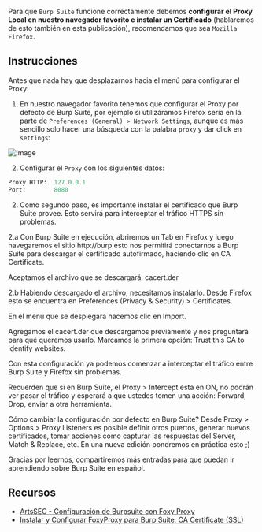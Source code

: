 Para que `Burp Suite` funcione correctamente debemos **configurar el Proxy Local en nuestro navegador favorito e instalar un Certificado** (hablaremos de esto también en esta publicación), recomendamos que sea `Mozilla Firefox`. 

## Instrucciones

Antes que nada hay que desplazarnos hacia el menú para configurar el Proxy:

1. En nuestro navegador favorito tenemos que configurar el Proxy por defecto de Burp Suite, por ejemplo si utilizáramos Firefox seria en la parte de `Preferences (General) > Network Settings`, aunque es más sencillo solo hacer una búsqueda con la palabra `proxy` y dar click en `settings`:

![image](https://github.com/Fz3r0/Fz3r0_-_Command_Injection/assets/94720207/5fe624b4-439b-4749-aa33-b9903529f96b)

2. Configurar el `Proxy` con los siguientes datos:

````py
Proxy HTTP:  127.0.0.1
Port:        8080
````

2. Como segundo paso, es importante instalar el certificado que Burp Suite provee. Esto servirá para interceptar el tráfico HTTPS sin problemas.

2.a Con Burp Suite en ejecución, abriremos un Tab en Firefox y luego navegaremos el sitio http://burp esto nos permitirá conectarnos a Burp Suite para descargar el certificado autofirmado, haciendo clic en CA Certificate.


Aceptamos el archivo que se descargará: cacert.der


2.b Habiendo descargado el archivo, necesitamos instalarlo. Desde Firefox esto se encuentra en Preferences (Privacy & Security) > Certificates.


En el menu que se desplegara hacemos clic en Import.


Agregamos el cacert.der que descargamos previamente y nos preguntará para qué queremos usarlo. Marcamos la primera opción: Trust this CA to identify websites.


Con esta configuración ya podemos comenzar a interceptar el tráfico entre Burp Suite y Firefox sin problemas.

Recuerden que si en Burp Suite, el Proxy > Intercept esta en ON, no podrán ver pasar el tráfico y esperará a que ustedes tomen una acción: Forward, Drop, enviar a otra herramienta.


Cómo cambiar la configuración por defecto en Burp Suite?
Desde Proxy > Options > Proxy Listeners es posible definir otros puertos, generar nuevos certificados, tomar acciones como capturar las respuestas del Server, Match & Replace, etc. En una nueva edición pondremos en práctica esto ;)


Gracias por leernos, compartiremos más entradas para que puedan ir aprendiendo sobre Burp Suite en español.

## Recursos

- [ArtsSEC - Configuración de Burpsuite con Foxy Proxy](https://medium.com/@ArtsSEC/burp-suite-configuraci%C3%B3n-del-proxy-88b7b90355f2)
- [Instalar y Configurar FoxyProxy para Burp Suite, CA Certificate (SSL)](https://www.youtube.com/watch?v=lqfUclxl0K0)
